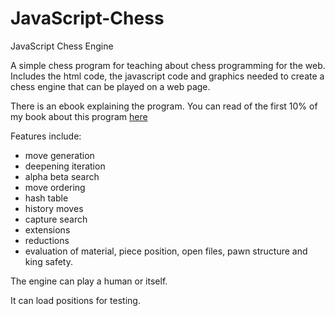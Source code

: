 # JavaScript-Chess
JavaScript Chess Engine

A simple chess program for teaching about chess programming for the web. Includes the html code, the javascript code and graphics needed to
create a chess engine that can be played on a web page.
<p>
There is an ebook explaining the program.
You can read of the first 10% of my book about this program
<a href="https://read.amazon.com.au/kp/embed?asin=B087BJ467C&preview=newtab&linkCode=kpe&ref_=cm_sw_r_kb_dp_TK7bFb9EX9018">here</a>
<p>
Features include:
<ul>
<li>move generation
<li>deepening iteration
<li>alpha beta search
<li>move ordering
<li>hash table
<li>history moves
<li>capture search
<li>extensions
<li>reductions
<li>evaluation of material, piece position, open files, pawn structure and king safety.
</ul>
<p>
The engine can play a human or itself.

It can load positions for testing.
